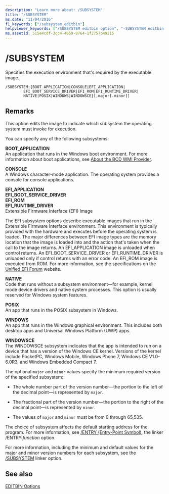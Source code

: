```yaml
---
description: "Learn more about: /SUBSYSTEM"
title: "/SUBSYSTEM"
ms.date: "11/04/2016"
f1_keywords: ["/subsystem_editbin"]
helpviewer_keywords: ["/SUBSYSTEM editbin option", "-SUBSYSTEM editbin option", "SUBSYSTEM editbin option"]
ms.assetid: 515e4cdf-3cc4-4659-8764-1f2757b49215
---
```

# /SUBSYSTEM

Specifies the execution environment that's required by the executable image.

```
/SUBSYSTEM:{BOOT_APPLICATION|CONSOLE|EFI_APPLICATION|
        EFI_BOOT_SERVICE_DRIVER|EFI_ROM|EFI_RUNTIME_DRIVER|
        NATIVE|POSIX|WINDOWS|WINDOWSCE}[,major[.minor]]
```

## Remarks

This option edits the image to indicate which subsystem the operating system must invoke for execution.

You can specify any of the following subsystems:

**BOOT_APPLICATION**<br/>
An application that runs in the Windows boot environment. For more information about boot applications, see [About the BCD WMI Provider](/previous-versions/windows/desktop/bcd/about-bcd).

**CONSOLE**<br/>
A Windows character-mode application. The operating system provides a console for console applications.

**EFI_APPLICATION**<br/>
**EFI_BOOT_SERVICE_DRIVER**<br/>
**EFI_ROM**<br/>
**EFI_RUNTIME_DRIVER**<br/>
Extensible Firmware Interface (EFI) Image

The EFI subsystem options describe executable images that run in the Extensible Firmware Interface environment. This environment is typically provided with the hardware and executes before the operating system is loaded. The major differences between EFI image types are the memory location that the image is loaded into and the action that's taken when the call to the image returns. An EFI_APPLICATION image is unloaded when control returns. An EFI_BOOT_SERVICE_DRIVER or EFI_RUNTIME_DRIVER is unloaded only if control returns with an error code. An EFI_ROM image is executed from ROM. For more information, see the specifications on the [Unified EFI Forum](https://www.uefi.org/) website.

**NATIVE**<br/>
Code that runs without a subsystem environment—for example, kernel mode device drivers and native system processes. This option is usually reserved for Windows system features.

**POSIX**<br/>
An app that runs in the POSIX subsystem in Windows.

**WINDOWS**<br/>
An app that runs in the Windows graphical environment. This includes both desktop apps and Universal Windows Platform (UWP) apps.

**WINDOWSCE**<br/>
The WINDOWSCE subsystem indicates that the app is intended to run on a device that has a version of the Windows CE kernel. Versions of the kernel include PocketPC, Windows Mobile, Windows Phone 7, Windows CE V1.0-6.0R3, and Windows Embedded Compact 7.

The optional `major` and `minor` values specify the minimum required version of the specified subsystem:

- The whole number part of the version number—the portion to the left of the decimal point—is represented by `major`.

- The fractional part of the version number—the portion to the right of the decimal point—is represented by `minor`.

- The values of `major` and `minor` must be from 0 through 65,535.

The choice of subsystem affects the default starting address for the program. For more information, see [/ENTRY (Entry-Point Symbol)](entry-entry-point-symbol.md), the linker /ENTRY:*function* option.

For more information, including the minimum and default values for the major and minor version numbers for each subsystem, see the [/SUBSYSTEM](subsystem-specify-subsystem.md) linker option.

## See also

[EDITBIN Options](editbin-options.md)
